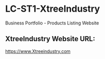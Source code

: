# LC-ST1-XtreeIndustry
Business Portfolio - Products Listing Website

## XtreeIndustry Website URL:
https://www.Xtreeindustry.com
